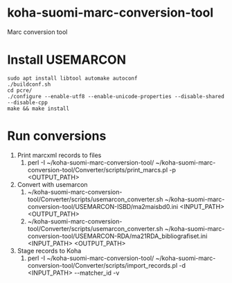 # koha-suomi-marc-conversion-tool
Marc conversion tool

# Install USEMARCON

```shell
sudo apt install libtool automake autoconf
./buildconf.sh
cd pcre/
./configure --enable-utf8 --enable-unicode-properties --disable-shared --disable-cpp
make && make install
```
# Run conversions

1. Print marcxml records to files
    1. perl -I ~/koha-suomi-marc-conversion-tool/ ~/koha-suomi-marc-conversion-tool/Converter/scripts/print_marcs.pl -p <OUTPUT_PATH>
1. Convert with usemarcon
    1. ~/koha-suomi-marc-conversion-tool/Converter/scripts/usemarcon_converter.sh ~/koha-suomi-marc-conversion-tool/USEMARCON-ISBD/ma2maisbd0.ini <INPUT_PATH> <OUTPUT_PATH>
    1. ~/koha-suomi-marc-conversion-tool/Converter/scripts/usemarcon_converter.sh ~/koha-suomi-marc-conversion-tool/USEMARCON-RDA/ma21RDA_bibliografiset.ini <INPUT_PATH> <OUTPUT_PATH>
1. Stage records to Koha 
    1. perl -I ~/koha-suomi-marc-conversion-tool/ ~/koha-suomi-marc-conversion-tool/Converter/scripts/import_records.pl -d <INPUT_PATH> --matcher_id <number> -v
